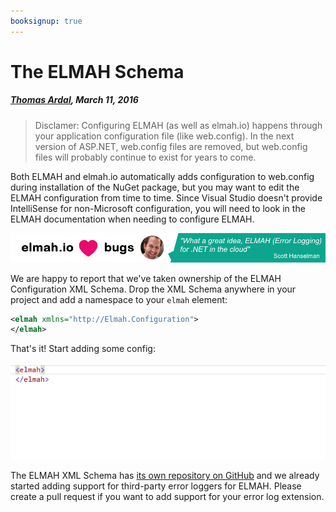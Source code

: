 ```yaml
---
booksignup: true
---
```


# The ELMAH Schema

##### [Thomas Ardal](http://elmah.io/about/), March 11, 2016

> Disclamer: Configuring ELMAH (as well as elmah.io) happens through your application configuration file (like web.config). In the next version of ASP.NET, web.config files are removed, but web.config files will probably continue to exist for years to come.

Both ELMAH and elmah.io automatically adds configuration to web.config during installation of the NuGet package, but you may want to edit the ELMAH configuration from time to time. Since Visual Studio doesn't provide IntelliSense for non-Microsoft configuration, you will need to look in the ELMAH documentation when needing to configure ELMAH.

[![Scott Hanselman quote](images/scott-hanselman.png)](https://elmah.io/?utm_source=blogbanner&utm_medium=blog&utm_campaign=blogbanner)

We are happy to report that we've taken ownership of the ELMAH Configuration XML Schema. Drop the XML Schema anywhere in your project and add a namespace to your `elmah` element:

```xml
<elmah xmlns="http://Elmah.Configuration">
</elmah>
```

That's it! Start adding some config:

![IntelliSense in ELMAH config](images/intellisense.gif)

The ELMAH XML Schema has [its own repository on GitHub](https://github.com/elmahio/Elmah-Schema) and we already started adding support for third-party error loggers for ELMAH. Please create a pull request if you want to add support for your error log extension.




